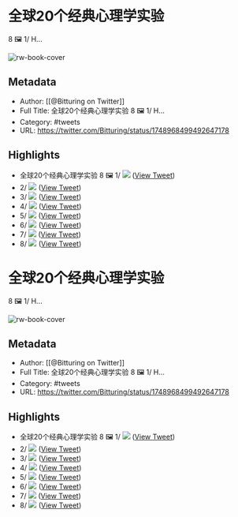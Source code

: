 # 全球20个经典心理学实验
8 🖼️
1/ H...

![rw-book-cover](https://pbs.twimg.com/profile_images/1640782991457931264/NiQ4O-sX.jpg)

## Metadata
- Author: [[@Bitturing on Twitter]]
- Full Title: 全球20个经典心理学实验
8 🖼️
1/ H...
- Category: #tweets
- URL: https://twitter.com/Bitturing/status/1748968499492647178

## Highlights
- 全球20个经典心理学实验
  8 🖼️
  1/ 
  ![](https://pbs.twimg.com/media/GEWVJ17a8AAbJdw.jpg) ([View Tweet](https://twitter.com/Bitturing/status/1748968499492647178))
- 2/ 
  ![](https://pbs.twimg.com/media/GEWVN6fakAA9OQo.jpg) ([View Tweet](https://twitter.com/Bitturing/status/1748968504794181788))
- 3/ 
  ![](https://pbs.twimg.com/media/GEWVQILbwAAKr2T.jpg) ([View Tweet](https://twitter.com/Bitturing/status/1748968508925653351))
- 4/ 
  ![](https://pbs.twimg.com/media/GEWVS09bgAAe4XA.jpg) ([View Tweet](https://twitter.com/Bitturing/status/1748968515372306463))
- 5/ 
  ![](https://pbs.twimg.com/media/GEWVeAZbUAAIRld.jpg) ([View Tweet](https://twitter.com/Bitturing/status/1748968521835708604))
- 6/ 
  ![](https://pbs.twimg.com/media/GEWVgdoa4AARMxD.jpg) ([View Tweet](https://twitter.com/Bitturing/status/1748968525396684950))
- 7/ 
  ![](https://pbs.twimg.com/media/GEWVi6Ua8AAUnDO.jpg) ([View Tweet](https://twitter.com/Bitturing/status/1748968551095103908))
- 8/ 
  ![](https://pbs.twimg.com/media/GEWVlxdaUAAdOoO.jpg) ([View Tweet](https://twitter.com/Bitturing/status/1748968655805902917))
# 全球20个经典心理学实验
8 🖼️
1/ H...

![rw-book-cover](https://pbs.twimg.com/profile_images/1640782991457931264/NiQ4O-sX.jpg)

## Metadata
- Author: [[@Bitturing on Twitter]]
- Full Title: 全球20个经典心理学实验
8 🖼️
1/ H...
- Category: #tweets
- URL: https://twitter.com/Bitturing/status/1748968499492647178

## Highlights
- 全球20个经典心理学实验
  8 🖼️
  1/ 
  ![](https://pbs.twimg.com/media/GEWVJ17a8AAbJdw.jpg) ([View Tweet](https://twitter.com/Bitturing/status/1748968499492647178))
- 2/ 
  ![](https://pbs.twimg.com/media/GEWVN6fakAA9OQo.jpg) ([View Tweet](https://twitter.com/Bitturing/status/1748968504794181788))
- 3/ 
  ![](https://pbs.twimg.com/media/GEWVQILbwAAKr2T.jpg) ([View Tweet](https://twitter.com/Bitturing/status/1748968508925653351))
- 4/ 
  ![](https://pbs.twimg.com/media/GEWVS09bgAAe4XA.jpg) ([View Tweet](https://twitter.com/Bitturing/status/1748968515372306463))
- 5/ 
  ![](https://pbs.twimg.com/media/GEWVeAZbUAAIRld.jpg) ([View Tweet](https://twitter.com/Bitturing/status/1748968521835708604))
- 6/ 
  ![](https://pbs.twimg.com/media/GEWVgdoa4AARMxD.jpg) ([View Tweet](https://twitter.com/Bitturing/status/1748968525396684950))
- 7/ 
  ![](https://pbs.twimg.com/media/GEWVi6Ua8AAUnDO.jpg) ([View Tweet](https://twitter.com/Bitturing/status/1748968551095103908))
- 8/ 
  ![](https://pbs.twimg.com/media/GEWVlxdaUAAdOoO.jpg) ([View Tweet](https://twitter.com/Bitturing/status/1748968655805902917))
